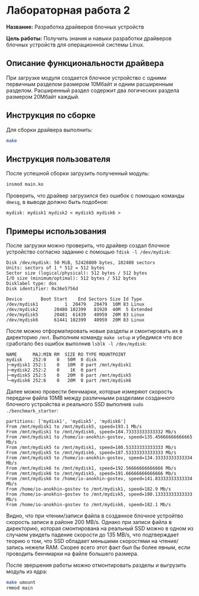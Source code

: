# Лабораторная работа 2

**Название:** Разработка драйверов блочных устройств

**Цель работы:** Получить знания и навыки разработки драйверов блочных устройств для операционной системы Linux.

## Описание функциональности драйвера
При загрузке модуля создается блочное устройство с одними первичным разделом размером 10Мбайт и одним расширенным разделом. Расширенный раздел содержит два логических раздела размером 20Мбайт каждый.

## Инструкция по сборке
Для сборки драйвера выполнить:
```bash
make
```

## Инструкция пользователя
После успешной сборки загрузить полученный модуль:
```bash
insmod main.ko
```
Проверить, что драйвер загрузился без ошибок с помощью команды `dmesg`, в выводе должно быть подобное:
```
mydisk: mydisk1 mydisk2 < mydisk5 mydisk6 >
```

## Примеры использования
После загрузки можно проверить, что драйвер создал блочное устройство согласно заданию
c помощью `fdisk -l /dev/mydisk`:
```
Disk /dev/mydisk: 50 MiB, 52428800 bytes, 102400 sectors
Units: sectors of 1 * 512 = 512 bytes
Sector size (logical/physical): 512 bytes / 512 bytes
I/O size (minimum/optimal): 512 bytes / 512 bytes
Disklabel type: dos
Disk identifier: 0x36e5756d

Device       Boot Start    End Sectors Size Id Type
/dev/mydisk1          1  20479   20479  10M 83 Linux
/dev/mydisk2      20480 102399   81920  40M  5 Extended
/dev/mydisk5      20481  61439   40959  20M 83 Linux
/dev/mydisk6      61441 102399   40959  20M 83 Linux

```
После можно отформатировать новые разделы и смонтировать их в директорию `/mnt`. Выполним команду `make setup` и убедимся что все сработало без ошибок выполнив `lsblk -l /dev/mydisk`:
```
NAME      MAJ:MIN RM  SIZE RO TYPE MOUNTPOINT
mydisk    252:0    0   50M  0 disk
├─mydisk1 252:1    0   10M  0 part /mnt/mydisk1
├─mydisk2 252:2    0    1K  0 part
├─mydisk5 252:5    0   20M  0 part /mnt/mydisk5
└─mydisk6 252:6    0   20M  0 part /mnt/mydisk6
```

Далее можно провести бенчмарки, которые измеряют скорость передачи файла 10MB между различными разделами созданного блочного устройства и реального SSD выполнив `sudo ./benchmark_starter`:
```
partitions: ['mydisk1', 'mydisk5', 'mydisk6']
From /mnt/mydisk1 to /mnt/mydisk5, speed=193.1 Mb/s
From /mnt/mydisk1 to /mnt/mydisk6, speed=184.73333333333332 Mb/s
From /mnt/mydisk1 to /home/io-anokhin-gostev, speed=135.45666666666665 Mb/s
From /mnt/mydisk5 to /mnt/mydisk1, speed=180.53333333333333 Mb/s
From /mnt/mydisk5 to /mnt/mydisk6, speed=187.53333333333333 Mb/s
From /mnt/mydisk5 to /home/io-anokhin-gostev, speed=134.33333333333334 Mb/s
From /mnt/mydisk6 to /mnt/mydisk1, speed=192.56666666666666 Mb/s
From /mnt/mydisk6 to /mnt/mydisk5, speed=191.66666666666666 Mb/s
From /mnt/mydisk6 to /home/io-anokhin-gostev, speed=141.83333333333334 Mb/s
From /home/io-anokhin-gostev to /mnt/mydisk1, speed=182.9 Mb/s
From /home/io-anokhin-gostev to /mnt/mydisk5, speed=180.13333333333333 Mb/s
From /home/io-anokhin-gostev to /mnt/mydisk6, speed=182.1 Mb/s
```
Видно, что при чтении/записи файла в созданное блочное устройтво скорость записи в районе 200 MB/s.
Однако при записи файла в директорию, которая смонтирована на реальный SSD можно в одном из
случаем увидеть падение скорости до 135 MB/s, что подтверждает теорию о том, что SSD обладает меньшими скоростями на чтение/запись нежели RAM. Скорее всего этот факт был бы более явным, если проводить бенчмарки на файле большего размера.

После звершения работы можно отмонтировать разделы и выгрузить модуль из ядра:
```bash
make umount
rmmod main
```
